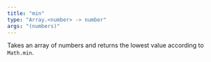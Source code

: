 ```yaml
---
title: "min"
type: "Array.<number> -> number"
args: "(numbers)"
---
```


Takes an array of numbers and returns the lowest value according to
`Math.min`.

